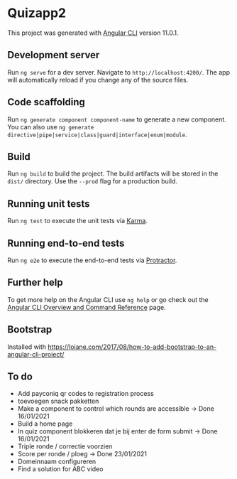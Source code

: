 # Quizapp2

This project was generated with [Angular CLI](https://github.com/angular/angular-cli) version 11.0.1.

## Development server

Run `ng serve` for a dev server. Navigate to `http://localhost:4200/`. The app will automatically reload if you change any of the source files.

## Code scaffolding

Run `ng generate component component-name` to generate a new component. You can also use `ng generate directive|pipe|service|class|guard|interface|enum|module`.

## Build

Run `ng build` to build the project. The build artifacts will be stored in the `dist/` directory. Use the `--prod` flag for a production build.

## Running unit tests

Run `ng test` to execute the unit tests via [Karma](https://karma-runner.github.io).

## Running end-to-end tests

Run `ng e2e` to execute the end-to-end tests via [Protractor](http://www.protractortest.org/).

## Further help

To get more help on the Angular CLI use `ng help` or go check out the [Angular CLI Overview and Command Reference](https://angular.io/cli) page.

## Bootstrap 
Installed with https://loiane.com/2017/08/how-to-add-bootstrap-to-an-angular-cli-project/

## To do
- Add payconiq qr codes to registration process
- toevoegen snack pakketten
- Make a component to control which rounds are accessible -> Done 16/01/2021
- Build a home page
- In quiz component blokkeren dat je bij enter de form submit -> Done 16/01/2021
- Triple ronde / correctie voorzien 
- Score per ronde / ploeg -> Done 23/01/2021
- Domeinnaam configureren
- Find a solution for ABC video

